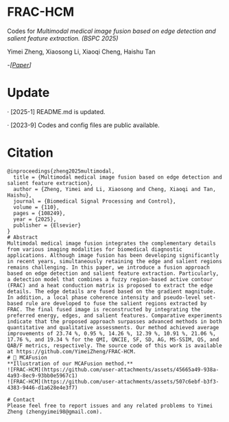 # FRAC-HCM
Codes for *Multimodal medical image fusion based on edge detection and salient feature extraction. (BSPC 2025)*

Yimei Zheng, Xiaosong Li, Xiaoqi Cheng, Haishu Tan

-*[[Paper](https://www.sciencedirect.com/science/article/abs/pii/S1746809425007608)]*
# Update
· [2025-1]  README.md is updated.

· [2023-9]  Codes and config files are public available.
# Citation

``` 
@inproceedings{zheng2025multimodal, 
  title = {Multimodal medical image fusion based on edge detection and salient feature extraction}, 
  author = {Zheng, Yimei and Li, Xiaosong and Cheng, Xiaoqi and Tan, Haishu}, 
  journal = {Biomedical Signal Processing and Control}, 
  volume = {110}, 
  pages = {108249}, 
  year = {2025}, 
  publisher = {Elsevier}
} 
# Abstract
Multimodal medical image fusion integrates the complementary details from various imaging modalities for biomedical diagnostic applications. Although image fusion has been developing significantly in recent years, simultaneously retaining the edge and salient regions remains challenging. In this paper, we introduce a fusion approach based on edge detection and salient feature extraction. Particularly, a detection model that combines a fuzzy region-based active contour (FRAC) and a heat conduction matrix is proposed to extract the edge details. The edge details are fused based on the gradient magnitude. In addition, a local phase coherence intensity and pseudo-level set-based rule are developed to fuse the salient regions extracted by FRAC. The final fused image is reconstructed by integrating the preferred energy, edges, and salient features. Comparative experiments indicate that the proposed approach surpasses advanced methods in both quantitative and qualitative assessments. Our method achieved average improvements of 23.74 %, 0.95 %, 14.26 %, 12.39 %, 10.91 %, 21.06 %, 17.76 %, and 19.34 % for the QMI, QNCIE, SF, SD, AG, MS-SSIM, QS, and QAB/F metrics, respectively. The source code of this work is available at https://github.com/YimeiZheng/FRAC-HCM.
# 🙌 MCAFusion
**Illustration of our MCAFusion method.**
![FRAC-HCM](https://github.com/user-attachments/assets/45665a49-938a-4a93-8ec9-93bb0e5967c1)
![FRAC-HCM](https://github.com/user-attachments/assets/507c6ebf-b3f3-4383-9446-d1a628e4e3f7)

# Contact
Please feel free to report issues and any related problems to Yimei Zheng (zhengyimei98@gmail.com).
